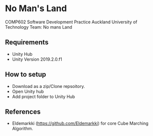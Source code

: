 # No Man's Land
COMP602 Software Development Practice
Auckland University of Technology
Team: No mans Land

## Requirements
  - Unity Hub
  - Unity Version 2019.2.0.f1
  
## How to setup
  - Download as a zip/Clone repsoitory.
  - Open Unity hub
  - Add project folder to Unity Hub
  
## References
  - Eldemarkki (https://github.com/Eldemarkki) for core Cube Marching Algorithm. 
